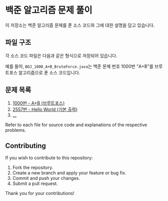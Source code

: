 # 백준 알고리즘 문제 풀이

이 저장소는 백준 알고리즘 문제를 푼 소스 코드와 그에 대한 설명을 담고 있습니다.

## 파일 구조

각 소스 코드 파일은 다음과 같은 형식으로 저장되어 있습니다.

예를 들어, `BOJ_1000_A+B_BruteForce.java`는 백준 문제 번호 1000번 "A+B"를 브루트포스 알고리즘으로 푼 소스 코드입니다.

## 문제 목록

1. [1000번 - A+B (브루트포스)](BOJ_1000_APlusB_BruteForce.java)
2. [2557번 - Hello World (기본 출력)](BOJ_2557_HelloWorld_Output.java)
3. [...](BOJ_answernumber_algorithm.java)

Refer to each file for source code and explanations of the respective problems.

## Contributing

If you wish to contribute to this repository:

1. Fork the repository.
2. Create a new branch and apply your feature or bug fix.
3. Commit and push your changes.
4. Submit a pull request.

Thank you for your contributions!

